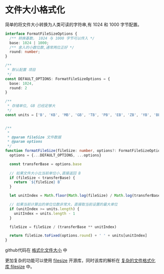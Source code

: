 # 文件大小格式化

简单的将文件大小转换为人类可读的字符串,有 1024 和 1000 字节配置。

```ts
interface FormatFileSizeOptions {
  /** 转换基数， 1024 与 1000 字节可以传入 */
  base: 1024 | 1000;
  /** 舍入的小数位数,通常两位正好 */
  round: number;
}

/**
 * 默认配置 项目
 */
const DEFAULT_OPTIONS: FormatFileSizeOptions = {
  base: 1024,
  round: 2
}

/**
 * 存储单位, GB 已经足够大
 */
const units = ['B', 'KB', 'MB', 'GB', 'TB', 'PB', 'EB', 'ZB', 'YB', 'BB']


/**
 *
 * @param fileSize 文件数据
 * @param options
 */
function formatFileSize(fileSize: number, options?: FormatFileSizeOptions) {
  options = {...DEFAULT_OPTIONS, ...options} 

  const transferBase = options.base
  
  // 如果文件大小比当前单位小,直接返回 B 
  if (fileSize < transferBase) {
    return `${fileSize} B`
  }

  let unitIndex = Math.floor(Math.log(fileSize) / Math.log(transferBase))

  // 如果当前计算出的单位位数非常大，直接取当前设置的最大单位
  if (unitIndex >= units.length) {
    unitIndex = units.length - 1
  }

  fileSize = fileSize / (transferBase ** unitIndex)

  return fileSize.toFixed(options.round) + ' ' + units[unitIndex]
}
```

github代码在 [格式化文件大小](https://github.com/wsafight/Daily-Algorithm/blob/master/src/business/formatFileSize.ts) 中

更加复杂的功能可以使用 [filesize](https://github.com/avoidwork/filesize.js) 开源库，同时该库的解析在 [复杂的文件格式化库 filesize](../util/filesize) 中。
